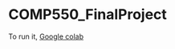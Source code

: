 # COMP550_FinalProject

To run it, [Google colab](https://colab.research.google.com/drive/1O_dvOuYM-8YPaLA9OZhlYIUlK-Dy2zBc?usp=sharing)
